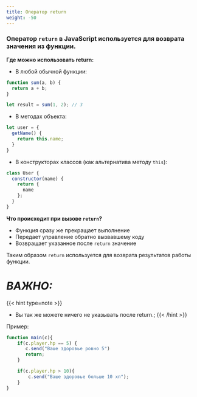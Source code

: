 ```yaml
---
title: Оператор return
weight: -50
---
```


### Оператор `return` в JavaScript используется для возврата значения из функции.

**Где можно использовать return:**

- В любой обычной функции:

```js
function sum(a, b) {
  return a + b;  
}

let result = sum(1, 2); // 3
```

- В методах объекта:

```js
let user = {
  getName() {
    return this.name; 
  }
}
```

- В конструкторах классов (как альтернатива методу `this`):

```js
class User {
  constructor(name) {
    return {
      name  
    };
  }
}
```

**Что происходит при вызове `return`?**

- Функция сразу же прекращает выполнение
- Передает управление обратно вызвавшему коду
- Возвращает указанное после `return` значение

Таким образом `return` используется для возврата результатов работы функции.

# **_ВАЖНО:_**
{{< hint type=note >}}
- Вы так же можете ничего не указывать после return.;
{{< /hint >}}

Пример:
```js
function main(c){
    if(c.player.hp == 5) {
       c.send("Ваше здоровье ровно 5")
       return;
    }

    if(c.player.hp > 10){
        c.send("Ваше здоровье больше 10 хп");
    }
}
```